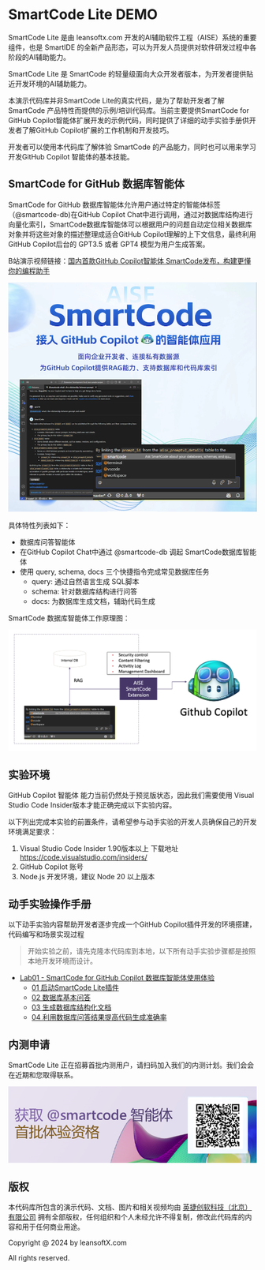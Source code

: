 # SmartCode Lite DEMO

SmartCode Lite 是由 leansoftx.com 开发的AI辅助软件工程（AISE）系统的重要组件，也是 SmartIDE 的全新产品形态，可以为开发人员提供对软件研发过程中各阶段的AI辅助能力。

SmartCode Lite 是 SmartCode 的轻量级面向大众开发者版本，为开发者提供贴近开发环境的AI辅助能力。

本演示代码库并非SmartCode Lite的真实代码，是为了帮助开发者了解 SmartCode 产品特性而提供的示例/培训代码库。当前主要提供SmartCode for GitHub Copilot智能体扩展开发的示例代码，同时提供了详细的动手实验手册供开发者了解GitHub Copilot扩展的工作机制和开发技巧。

开发者可以使用本代码库了解体验 SmartCode 的产品能力，同时也可以用来学习开发GitHub Copilot 智能体的基本技能。

## SmartCode for GitHub 数据库智能体

SmartCode for GitHub 数据库智能体允许用户通过特定的智能体标签（@smartcode-db)在GitHub Copilot Chat中进行调用，通过对数据库结构进行向量化索引，SmartCode数据库智能体可以根据用户的问题自动定位相关数据库对象并将这些对象的描述整理成适合GitHub Copilot理解的上下文信息，最终利用GitHub Copilot后台的 GPT3.5 或者 GPT4 模型为用户生成答案。

B站演示视频链接：[国内首款GitHub Copilot智能体 SmartCode发布，构建更懂你的编程助手](https://www.bilibili.com/video/BV1Ps42137rf)

![](./smartcode-poster.png)

具体特性列表如下：

- 数据库问答智能体
- 在GitHub Copilot Chat中通过 @smartcode-db 调起 SmartCode数据库智能体
- 使用 query, schema, docs 三个快捷指令完成常见数据库任务
  - query: 通过自然语言生成 SQL脚本
  - schema: 针对数据库结构进行问答
  - docs: 为数据库生成文档，辅助代码生成

SmartCode 数据库智能体工作原理图：

![SmartCode 数据库智能体工作原理图](smartcode-agent.png)

## 实验环境

GitHub Copilot 智能体 能力当前仍然处于预览版状态，因此我们需要使用 Visual Studio Code Insider版本才能正确完成以下实验内容。

以下列出完成本实验的前置条件，请希望参与动手实验的开发人员确保自己的开发环境满足要求：

1. Visual Studio Code Insider 1.90版本以上 下载地址 https://code.visualstudio.com/insiders/
2. GitHub Copilot 账号
3. Node.js 开发环境，建议 Node 20 以上版本

## 动手实验操作手册

以下动手实验内容帮助开发者逐步完成一个GitHub Copilot插件开发的环境搭建，代码编写和场景实现过程

> 开始实验之前，请先克隆本代码库到本地，以下所有动手实验步骤都是按照本地开发环境而设计。

- [Lab01 - SmartCode for GitHub Copilot 数据库智能体使用体验](./docs/lab01/README.md)
  - [01 启动SmartCode Lite插件](./docs/lab01/01-setup.md)
  - [02 数据库基本问答](./docs/lab01/02-basic-qa.md)
  - [03 生成数据库结构化文档](./docs/lab01/03-generate-docs.md)
  - [04 利用数据库问答结果提高代码生成准确率](./docs/lab01/04-generate-code.md)

## 内测申请

SmartCode Lite 正在招募首批内测用户，请扫码加入我们的内测计划。我们会会在近期和您取得联系。

![](./smartcode-waitinglist.png)

## 版权

本代码库所包含的演示代码、文档、图片和相关视频均由 [英捷创软科技（北京）有限公司](https://leansoftx.com) 拥有全部版权，任何组织和个人未经允许不得复制，修改此代码库的内容和用于任何商业用途。

Copyright @ 2024 by leansoftX.com

All rights reserved.